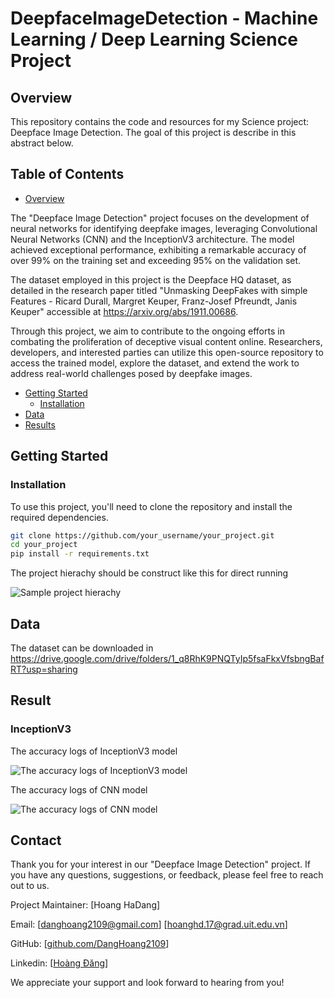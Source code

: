 # DeepfaceImageDetection - Machine Learning / Deep Learning Science Project

## Overview

This repository contains the code and resources for my Science project: Deepface Image Detection. The goal of this project is describe in this abstract below.

## Table of Contents

- [Overview](#overview)
  
The "Deepface Image Detection" project focuses on the development of neural networks for identifying deepfake images, leveraging Convolutional Neural Networks (CNN) and the InceptionV3 architecture. The model achieved exceptional performance, exhibiting a remarkable accuracy of over 99% on the training set and exceeding 95% on the validation set.

The dataset employed in this project is the Deepface HQ dataset, as detailed in the research paper titled "Unmasking DeepFakes with simple Features - Ricard Durall, Margret Keuper, Franz-Josef Pfreundt, Janis Keuper" accessible at https://arxiv.org/abs/1911.00686. 

Through this project, we aim to contribute to the ongoing efforts in combating the proliferation of deceptive visual content online. Researchers, developers, and interested parties can utilize this open-source repository to access the trained model, explore the dataset, and extend the work to address real-world challenges posed by deepfake images.

- [Getting Started](#getting-started)
  - [Installation](#installation)
- [Data](#data)
- [Results](#results)

## Getting Started

### Installation

To use this project, you'll need to clone the repository and install the required dependencies.

```bash
git clone https://github.com/your_username/your_project.git
cd your_project
pip install -r requirements.txt

```

The project hierachy should be construct like this for direct running

![Sample project hierachy](https://github.com/DangHoang2109/DL_DeepfaceImageDetection/assets/32613745/49b450b2-e5d4-4152-b3b0-3a977549ed64)


## Data
The dataset can be downloaded in https://drive.google.com/drive/folders/1_q8RhK9PNQTyIp5fsaFkxVfsbngBafRT?usp=sharing

## Result

### InceptionV3

The accuracy logs of InceptionV3 model

![The accuracy logs of InceptionV3 model](https://github.com/DangHoang2109/DL_DeepfaceImageDetection/assets/32613745/97671d5a-fcb9-43b7-a8b7-a5f0bdda697c)

The accuracy logs of CNN model

![The accuracy logs of CNN model](https://github.com/DangHoang2109/DL_DeepfaceImageDetection/assets/32613745/7838dba3-ae92-4ba7-8005-7274f6336917)

## Contact

Thank you for your interest in our "Deepface Image Detection" project. If you have any questions, suggestions, or feedback, please feel free to reach out to us.

Project Maintainer: [Hoang HaDang]

Email: [danghoang2109@gmail.com] [hoanghd.17@grad.uit.edu.vn]

GitHub: [[github.com/DangHoang2109](https://github.com/DangHoang2109)]

Linkedin: [[Hoàng Đăng](https://www.linkedin.com/in/hoanghd/)]

We appreciate your support and look forward to hearing from you!
